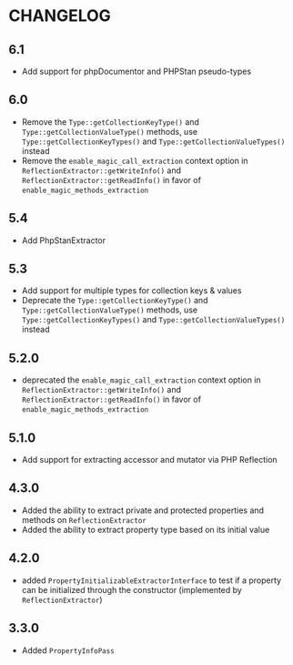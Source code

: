 CHANGELOG
=========

6.1
---

 * Add support for phpDocumentor and PHPStan pseudo-types

6.0
---

 * Remove the `Type::getCollectionKeyType()` and `Type::getCollectionValueType()` methods, use `Type::getCollectionKeyTypes()` and `Type::getCollectionValueTypes()` instead
 * Remove the `enable_magic_call_extraction` context option in `ReflectionExtractor::getWriteInfo()` and `ReflectionExtractor::getReadInfo()` in favor of `enable_magic_methods_extraction`

5.4
---

 * Add PhpStanExtractor

5.3
---

 * Add support for multiple types for collection keys & values
 * Deprecate the `Type::getCollectionKeyType()` and `Type::getCollectionValueType()` methods, use `Type::getCollectionKeyTypes()` and `Type::getCollectionValueTypes()` instead

5.2.0
-----

 * deprecated the `enable_magic_call_extraction` context option in `ReflectionExtractor::getWriteInfo()` and `ReflectionExtractor::getReadInfo()` in favor of `enable_magic_methods_extraction`

5.1.0
-----

 * Add support for extracting accessor and mutator via PHP Reflection

4.3.0
-----

 * Added the ability to extract private and protected properties and methods on `ReflectionExtractor`
 * Added the ability to extract property type based on its initial value

4.2.0
-----

 * added `PropertyInitializableExtractorInterface` to test if a property can be initialized through the constructor (implemented by `ReflectionExtractor`)

3.3.0
-----

 * Added `PropertyInfoPass`
